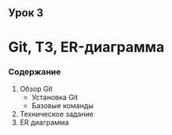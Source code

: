 ## Урок 3

# Git, ТЗ, ER-диаграмма

### Содержание
1. Обзор Git
    - Установка Git
    - Базовые команды 
2. Техническое задание
3. ER диаграмма
